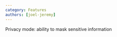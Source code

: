 ```yaml
---
category: Features
authors: [joel-jeremy]
---
```


Privacy mode: ability to mask sensitive information
